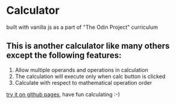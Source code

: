 # Calculator
built with vanilla js as a part of "The Odin Project" curriculum

## This is another calculator like many others except the following features:
1. Allow multiple operands and operations in calculation
2. The calculation will execute only when calc button is clicked
3. Calculate with respect to mathematical operation order

[try it on github pages](https://aviyacg.github.io/calculator/), have fun calculating :-)
